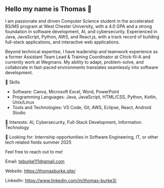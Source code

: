 ## Hello my name is Thomas 👋

I am passionate and driven Computer Science student in the accelerated BS/MS program at West Chester University, with a 4.0 GPA and a strong foundation in software development, AI, and cybersecurity. Experienced in Java, JavaScript, Python, AWS, and React.js, with a track record of building full-stack applications, and interactive web applications.

Beyond technical expertise, I have leadership and teamwork experience as a former Assistant Team Lead & Training Coordinator at Chick-fil-A and currently work at Wegmans. My ability to adapt, problem-solve, and collaborate in fast-paced environments translates seamlessly into software development.

🔹 Skills
-	Software: Canva, Microsoft Excel, Word, PowerPoint
-	Programming Languages: Java, JavaScript, HTML/CSS, Python, Kotlin, Unix/Linux
-	Tools and Technologies: VS Code, Git, AWS, Eclipse, React, Android Studio

🔹 Interests: AI, Cybersecurity, Full-Stack Development, Information Technology

🔹 Looking for: Internship opportunities in Software Engineering, IT, or other tech related fields summer 2025

Feel free to reach out to me!

Email: teburke111@gmail.com

Website: https://thomasburke.site/ 

LinkedIn: https://www.linkedin.com/in/thomas-burke3/ 

